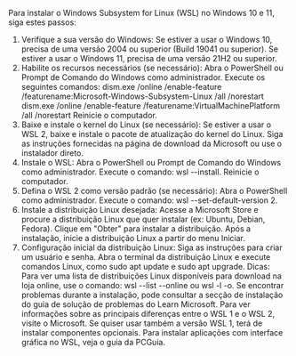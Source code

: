Para instalar o Windows Subsystem for Linux (WSL) no Windows 10 e 11, siga estes passos:
1. Verifique a sua versão do Windows:
Se estiver a usar o Windows 10, precisa de uma versão 2004 ou superior (Build 19041 ou superior). 
Se estiver a usar o Windows 11, precisa de uma versão 21H2 ou superior. 
2. Habilite os recursos necessários (se necessário):
Abra o PowerShell ou Prompt de Comando do Windows como administrador. 
Execute os seguintes comandos:
dism.exe /online /enable-feature /featurename:Microsoft-Windows-Subsystem-Linux /all /norestart
dism.exe /online /enable-feature /featurename:VirtualMachinePlatform /all /norestart 
Reinicie o computador. 
3. Baixe e instale o kernel do Linux (se necessário):
Se estiver a usar o WSL 2, baixe e instale o pacote de atualização do kernel do Linux. 
Siga as instruções fornecidas na página de download da Microsoft ou use o instalador direto. 
4. Instale o WSL:
Abra o PowerShell ou Prompt de Comando do Windows como administrador.
Execute o comando: wsl --install.
Reinicie o computador. 
5. Defina o WSL 2 como versão padrão (se necessário):
Abra o PowerShell como administrador.
Execute o comando: wsl --set-default-version 2. 
6. Instale a distribuição Linux desejada:
Acesse a Microsoft Store e procure a distribuição Linux que quer instalar (ex: Ubuntu, Debian, Fedora). 
Clique em "Obter" para instalar a distribuição. 
Após a instalação, inicie a distribuição Linux a partir do menu Iniciar. 
7. Configuração inicial da distribuição Linux:
Siga as instruções para criar um usuário e senha.
Abra o terminal da distribuição Linux e execute comandos Linux, como sudo apt update e sudo apt upgrade. 
Dicas:
Para ver uma lista de distribuições Linux disponíveis para download na loja online, use o comando: wsl --list --online ou wsl -l -o. 
Se encontrar problemas durante a instalação, pode consultar a secção de instalação do guia de solução de problemas do Learn Microsoft. 
Para ver informações sobre as principais diferenças entre o WSL 1 e o WSL 2, visite o Microsoft. 
Se quiser usar também a versão WSL 1, terá de instalar componentes opcionais. 
Para instalar aplicações com interface gráfica no WSL, veja o guia da PCGuia. 
